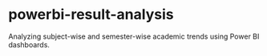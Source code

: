 # powerbi-result-analysis
Analyzing subject-wise and semester-wise academic trends using Power BI dashboards.
